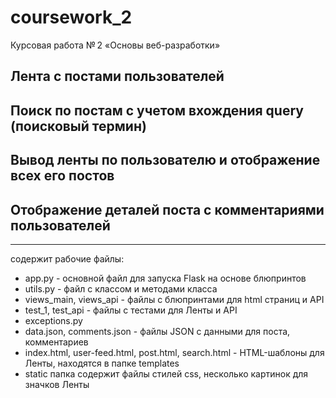 # coursework_2

Курсовая работа № 2 «Основы веб-разработки»

## Лента с постами пользователей
## Поиск по постам с учетом вхождения query (поисковый термин)
## Вывод ленты по пользователю и отображение всех его постов 
## Отображение деталей поста с комментариями пользователей
***
содержит рабочие файлы:
* app.py - основной файл для запуска Flask на основе блюпринтов
* utils.py - файл с классом и методами класса
* views_main, views_api - файлы с блюпринтами для html страниц и API
* test_1, test_api - файлы с тестами для Ленты и API
* exceptions.py 
* data.json, comments.json - файлы JSON с данными для поста, комментариев
* index.html, user-feed.html, post.html, search.html - HTML-шаблоны для Ленты, находятся в папке templates 
* static папка содержит файлы стилей css, несколько картинок для значков Ленты 
